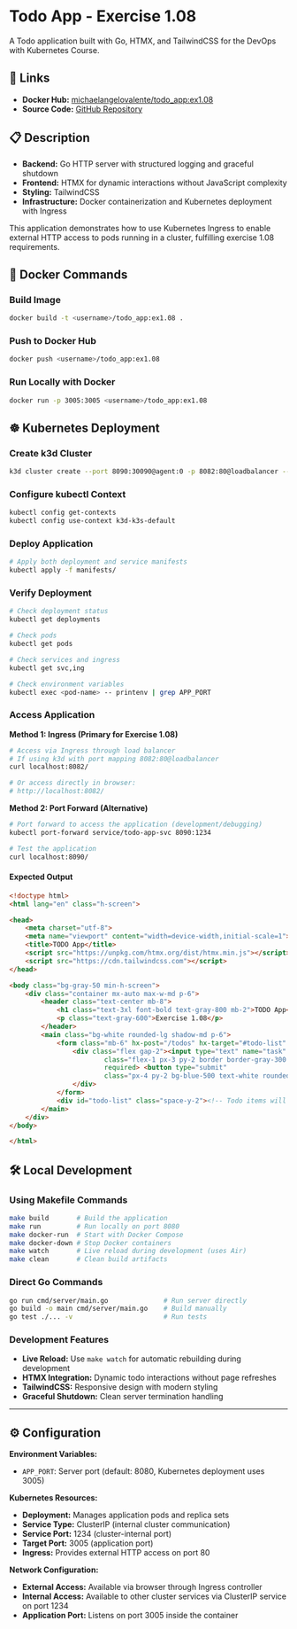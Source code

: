 # Todo App - Exercise 1.08

A Todo application built with Go, HTMX, and TailwindCSS for the DevOps with Kubernetes Course.

## 🔗 Links

- **Docker Hub:** [michaelangelovalente/todo_app:ex1.08](https://hub.docker.com/layers/michaelangelovalente/todo_app/ex1.08/images/sha256-1022dd55083f121214486551501fab022be917d3599d4cff3a75f08ea3b5c9eb)
- **Source Code:** [GitHub Repository](https://github.com/michaelangelovalente/devops-kubernetes-submissions/tree/main/Chapter-2/Part-3/e-1.08/todo_app)

## 📋 Description

- **Backend:** Go HTTP server with structured logging and graceful shutdown
- **Frontend:** HTMX for dynamic interactions without JavaScript complexity
- **Styling:** TailwindCSS
- **Infrastructure:** Docker containerization and Kubernetes deployment with Ingress

This application demonstrates how to use Kubernetes Ingress to enable external HTTP access to pods running in a cluster, fulfilling exercise 1.08 requirements.
## 🐳 Docker Commands

### Build Image
```bash
docker build -t <username>/todo_app:ex1.08 .
```

### Push to Docker Hub
```bash
docker push <username>/todo_app:ex1.08
```

### Run Locally with Docker
```bash
docker run -p 3005:3005 <username>/todo_app:ex1.08
```

## ☸️ Kubernetes Deployment

### Create k3d Cluster
```bash
k3d cluster create --port 8090:30090@agent:0 -p 8082:80@loadbalancer --agents 2
```

### Configure kubectl Context
```bash
kubectl config get-contexts
kubectl config use-context k3d-k3s-default
```

### Deploy Application
```bash
# Apply both deployment and service manifests
kubectl apply -f manifests/
```

### Verify Deployment
```bash
# Check deployment status
kubectl get deployments

# Check pods
kubectl get pods

# Check services and ingress
kubectl get svc,ing

# Check environment variables
kubectl exec <pod-name> -- printenv | grep APP_PORT
```

### Access Application

**Method 1: Ingress (Primary for Exercise 1.08)**
```bash
# Access via Ingress through load balancer
# If using k3d with port mapping 8082:80@loadbalancer
curl localhost:8082/

# Or access directly in browser:
# http://localhost:8082/
```

**Method 2: Port Forward (Alternative)**
```bash
# Port forward to access the application (development/debugging)
kubectl port-forward service/todo-app-svc 8090:1234

# Test the application
curl localhost:8090/
```

#### Expected Output

```html
<!doctype html>
<html lang="en" class="h-screen">

<head>
    <meta charset="utf-8">
    <meta name="viewport" content="width=device-width,initial-scale=1">
    <title>TODO App</title>
    <script src="https://unpkg.com/htmx.org/dist/htmx.min.js"></script>
    <script src="https://cdn.tailwindcss.com"></script>
</head>

<body class="bg-gray-50 min-h-screen">
    <div class="container mx-auto max-w-md p-6">
        <header class="text-center mb-8">
            <h1 class="text-3xl font-bold text-gray-800 mb-2">TODO App</h1>
            <p class="text-gray-600">Exercise 1.08</p>
        </header>
        <main class="bg-white rounded-lg shadow-md p-6">
            <form class="mb-6" hx-post="/todos" hx-target="#todo-list" hx-swap="beforeend">
                <div class="flex gap-2"><input type="text" name="task" placeholder="Add a new todo..."
                        class="flex-1 px-3 py-2 border border-gray-300 rounded-md focus:outline-none focus:ring-2 focus:ring-blue-500"
                        required> <button type="submit"
                        class="px-4 py-2 bg-blue-500 text-white rounded-md hover:bg-blue-600 focus:outline-none focus:ring-2 focus:ring-blue-500">Add</button>
                </div>
            </form>
            <div id="todo-list" class="space-y-2"><!-- Todo items will be inserted here --></div>
        </main>
    </div>
</body>

</html>
```

## 🛠️ Local Development

### Using Makefile Commands
```bash
make build       # Build the application
make run         # Run locally on port 8080
make docker-run  # Start with Docker Compose
make docker-down # Stop Docker containers
make watch       # Live reload during development (uses Air)
make clean       # Clean build artifacts
```

### Direct Go Commands
```bash
go run cmd/server/main.go              # Run server directly
go build -o main cmd/server/main.go    # Build manually
go test ./... -v                       # Run tests
```

### Development Features
- **Live Reload:** Use `make watch` for automatic rebuilding during development
- **HTMX Integration:** Dynamic todo interactions without page refreshes
- **TailwindCSS:** Responsive design with modern styling
- **Graceful Shutdown:** Clean server termination handling

---

## ⚙️ Configuration

**Environment Variables:**
- `APP_PORT`: Server port (default: 8080, Kubernetes deployment uses 3005)

**Kubernetes Resources:**
- **Deployment:** Manages application pods and replica sets
- **Service Type:** ClusterIP (internal cluster communication)
- **Service Port:** 1234 (cluster-internal port)
- **Target Port:** 3005 (application port)
- **Ingress:** Provides external HTTP access on port 80

**Network Configuration:**
- **External Access:** Available via browser through Ingress controller
- **Internal Access:** Available to other cluster services via ClusterIP service on port 1234
- **Application Port:** Listens on port 3005 inside the container

